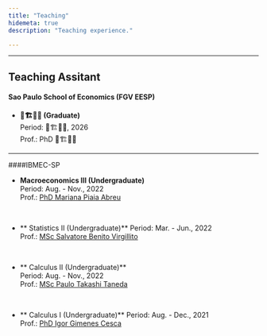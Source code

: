 ```yaml
---
title: "Teaching"
hidemeta: true
description: "Teaching experience."

---
```


---

## Teaching Assitant

#### Sao Paulo School of Economics (FGV EESP)

* **🚧🏗️👷‍♂️ (Graduate)**<br>
    Period: 🚧🏗️👷‍♂️, 2026<br>
    Prof.: PhD 🚧🏗️👷‍♂️

---
####IBMEC-SP

* **Macroeconomics III (Undergraduate)** <br>
    Period: Aug. - Nov., 2022<br>
    Prof.: [PhD Mariana Piaia Abreu](http://lattes.cnpq.br/7045634143016233)

<br>

* ** Statistics II (Undergraduate)**
    Period: Mar. - Jun., 2022<br>
    Prof.: [MSc Salvatore Benito Virgillito](http://lattes.cnpq.br/0760938413146792)

<br>

* ** Calculus II (Undergraduate)**<br>
    Period: Aug. - Nov., 2022<br>
    Prof.: [MSc Paulo Takashi Taneda](http://lattes.cnpq.br/6414407890543234)

<br>

* ** Calculus I (Undergraduate)**
    Period: Aug. - Dec., 2021<br>
    Prof.: [PhD Igor Gimenes Cesca](http://lattes.cnpq.br/9111601770458442)